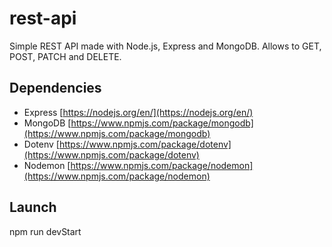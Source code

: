 ﻿# rest-api

Simple REST API made with Node.js, Express and MongoDB.
Allows to GET, POST, PATCH and DELETE.

## Dependencies

* Express [https://nodejs.org/en/](https://nodejs.org/en/)
* MongoDB [https://www.npmjs.com/package/mongodb](https://www.npmjs.com/package/mongodb)
* Dotenv [https://www.npmjs.com/package/dotenv](https://www.npmjs.com/package/dotenv)
* Nodemon [https://www.npmjs.com/package/nodemon](https://www.npmjs.com/package/nodemon)

## Launch

npm run devStart
